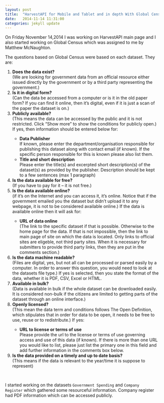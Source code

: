```yaml
---
layout: post
title:  "HarvestAPI for Mobile and Tablet and in depth With Global Census (Cont'd)"
date:   2014-11-14 11:31:00
categories: jekyll update
---
```


On Friday November 14,2014 I was working on HarvestAPI main page and I also started working on Global Census which was assigned to me
by Matthew McNaughton.

The questions based on Global Census were based on each dataset. They are:
<br/>
<ol>
<li>
 <b> Does the data exist? </b> <br/>
(We are looking for government data from an official resource either issued directly by the government or by a third party representing the government.)
</li>
<li>
<b> Is it in digital form? </b> <br/>
(Can the data be accessed from a computer or is it in the old paper form? If you can find it online, then it’s digital, even if it is just a scan of the paper the dataset is on.)
</li>
<li>
<b> Publicly available? </b> <br/>
(This means the data can be accessed by the public and it is not restricted. Click “Show more” to show the conditions for publicly open.) If yes, then information should be entered below for:
</li>
<ul>
<li>
<b> Data Publisher </b> <br/>
	If known, please enter the department/organisation responsible for publishing this  
dataset along with contact email (if known). If the specific person responsible for this is 
known please also list them.
</li>
<li>
<b> Title and short description </b> <br/>
	Please enter the title(s) and excerpted short description(s) of the dataset(s) as  
provided by the publisher. Description should be kept to a few sentences (max 1 paragraph)
</li>
</ul>

<li>
<b> Is the data available for free? </b> <br/>
(If you have to pay for it – it is not free.)
</li>
<li>
<b>Is the data available online? </b> <br/>
(if it’s on the Internet and you can access it, it’s online. Notice that if the government emailed you the dataset but didn’t
 upload it to any webpage, it is not to be considered available online.) If the data is available online then it will ask for:
</li>
<ul>
<li>
<b>URL of data online </b> <br/>
	(The link to the specific dataset if that is possible. Otherwise to the home page for the 
 	data. If that is not impossible, then the link to main page of site on which the data is 
located. Only links to official sites are eligeble, not third party sites. When it is 
necessary for submitters to provide third party links, then they are put in the comments 
section.)
</li>
</ul>

<li>
<b>Is the data machine readable? </b> <br/>
(Files are digital, yes, but not all can be processed or parsed easily by a computer. In order to answer this question, you would need to look at the datasets file type.) If yes is selected, then you state the format of the data, whether it is PDF, CSV, Excel or HTML.
</li>

<li>
<b>Available in bulk? </b> <br/>
(Data is available in bulk if the whole dataset can be downloaded easily. It is considered non-bulk if the citizens are limited to getting parts of the dataset through an online interface.)
</li>

<li>
<b> Openly licensed? </b> <br/>
(This mean the data term and conditions follows The Open Definition, which stipulates that in order for data to be open, it needs to be free to use, reuse or to redistribute.) If yes:
</li>
<ul>
<li>
<b>URL to license or terms of use </b> <br/>
	Please provide the url to the license or terms of use governing access and use of this 
data (if known). If there is more than one URL you would like to list, please just list the 
primary one in this field and add further information in the comments box below.
</li>
</ul>

<li>
<b>Is the data provided on a timely and up to date basis? </b> <br/>
(This means if the data is relevant to the year/time it is suppose to represent)
</li>
</ol>

<br/>

I started working on the datasets `Government Spending` and `Company Register` which gathered some resourceful information. Company
register had PDF information which can be accessed publicly.